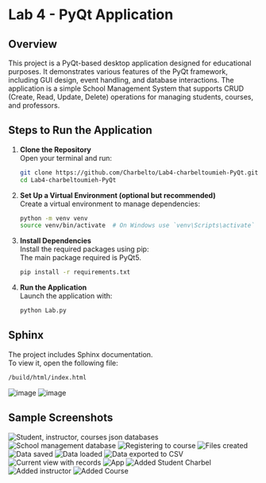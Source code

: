 # Lab 4 - PyQt Application

## Overview
This project is a PyQt-based desktop application designed for educational purposes. It demonstrates various features of the PyQt framework, including GUI design, event handling, and database interactions. The application is a simple School Management System that supports CRUD (Create, Read, Update, Delete) operations for managing students, courses, and professors.

## Steps to Run the Application

1. **Clone the Repository**  
   Open your terminal and run:
   ```bash
   git clone https://github.com/Charbelto/Lab4-charbeltoumieh-PyQt.git
   cd Lab4-charbeltoumieh-PyQt
2. **Set Up a Virtual Environment (optional but recommended)**   
   Create a virtual environment to manage dependencies:
   ```bash
   python -m venv venv
   source venv/bin/activate  # On Windows use `venv\Scripts\activate`

3. **Install Dependencies**     
   Install the required packages using pip:   
   The main package required is PyQt5.
   ```bash
   pip install -r requirements.txt
   
5. **Run the Application**   
   Launch the application with:
   ```bash
   python Lab.py

## Sphinx

The project includes Sphinx documentation.   
To view it, open the following file:   
   ```bash
   /build/html/index.html
   ```
![image](https://github.com/user-attachments/assets/556915ea-9206-4157-b3c5-93ef5010f6b3)
![image](https://github.com/user-attachments/assets/aabb5a43-df07-401e-8548-f9485829d4a5)


## Sample Screenshots   
![Student, instructor, courses json databases](https://github.com/user-attachments/assets/97971867-73f7-45a9-9510-bf07ef28cc88)
![School management database](https://github.com/user-attachments/assets/a90fcddf-a782-4903-afc8-fd4d5224ee77)
![Registering to course](https://github.com/user-attachments/assets/8bf25c10-b99b-4137-8e9b-c2b018913a3b)
![Files created](https://github.com/user-attachments/assets/0bf51bed-39f6-4663-96b6-b54c52f52ab9)
![Data saved](https://github.com/user-attachments/assets/7e09534f-fd35-4ed7-aa8d-6f3e1831fdd7)
![Data loaded](https://github.com/user-attachments/assets/4c4c50b4-128c-4d4b-8e56-1d4daa52581b)
![Data exported to CSV](https://github.com/user-attachments/assets/6d396b01-60c0-46fe-9062-aadf22191261)
![Current view with records](https://github.com/user-attachments/assets/7694a5ea-8f1e-418e-a53b-f9abd5630bb7)
![App](https://github.com/user-attachments/assets/e3198432-45ec-4289-9686-5e8b15140021)
![Added Student Charbel](https://github.com/user-attachments/assets/bf207984-be38-48ea-8dfa-50d2be7c1536)
![Added instructor](https://github.com/user-attachments/assets/06494adb-c1ad-4d12-a767-91e8b63fd4f0)
![Added Course](https://github.com/user-attachments/assets/1a49f82f-1719-46c3-a3ae-2f482db5deff)
